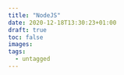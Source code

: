 ```yaml
---
title: "NodeJS"
date: 2020-12-18T13:30:23+01:00
draft: true
toc: false
images:
tags:
  - untagged
---
```


